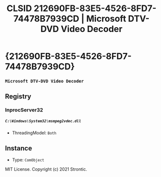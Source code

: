 ﻿---
title: "CLSID 212690FB-83E5-4526-8FD7-74478B7939CD | Microsoft DTV-DVD Video Decoder"
excerpt: What is COM-Object CLSID 212690FB-83E5-4526-8FD7-74478B7939CD?
---

# {212690FB-83E5-4526-8FD7-74478B7939CD}

### `Microsoft DTV-DVD Video Decoder`

## Registry


### InprocServer32

##### `C:\Windows\System32\msmpeg2vdec.dll`
* ThreadingModel: `Both`

## Instance

* Type: `ComObject`

MIT License. Copyright (c) 2021 Strontic.



